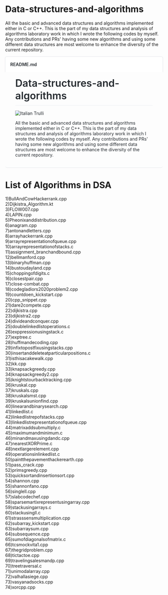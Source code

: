 
# Data-structures-and-algorithms
All the basic and advanced data structures and algorithms implemented either in C or C++. This is the part of my data structures and analysis of algorithms laboratory work in which I wrote the following codes by myself. Any contributions and PRs' having some new algorithms and using some different data structures are most welcome to enhance the diversity of the current repository.


<div class="Box-header d-flex flex-items-center flex-justify-between bg-white border-bottom-0" style='box-sizing: border-box; padding: 16px; margin: -1px -1px 0px; background-color: rgb(255, 255, 255); border-top: 1px solid rgb(225, 228, 232); border-right: 1px solid rgb(225, 228, 232); border-bottom: 0px !important; border-left: 1px solid rgb(225, 228, 232); border-image: initial; border-radius: 6px 6px 0px 0px; justify-content: space-between !important; align-items: center !important; display: flex !important; color: rgb(36, 41, 46); font-family: -apple-system, BlinkMacSystemFont, "Segoe UI", Helvetica, Arial, sans-serif, "Apple Color Emoji", "Segoe UI Emoji"; font-size: 14px; font-style: normal; font-variant-ligatures: normal; font-variant-caps: normal; font-weight: 400; letter-spacing: normal; orphans: 2; text-align: start; text-indent: 0px; text-transform: none; white-space: normal; widows: 2; word-spacing: 0px; -webkit-text-stroke-width: 0px; text-decoration-style: initial; text-decoration-color: initial;'>
    <h2 class="Box-title pr-3" style="box-sizing: border-box; margin-top: 0px; margin-bottom: 0px; font-weight: 600; font-size: 14px; padding-right: 16px !important;">README.md</h2>
</div>
<div class="Box-body px-5 pb-5" style='box-sizing: border-box; padding-top: 16px; padding-right: 32px !important; padding-bottom: 32px !important; padding-left: 32px !important; border-bottom: 1px solid rgb(225, 228, 232); margin-bottom: -1px; border-bottom-right-radius: 6px; border-bottom-left-radius: 6px; color: rgb(36, 41, 46); font-family: -apple-system, BlinkMacSystemFont, "Segoe UI", Helvetica, Arial, sans-serif, "Apple Color Emoji", "Segoe UI Emoji"; font-size: 14px; font-style: normal; font-variant-ligatures: normal; font-variant-caps: normal; font-weight: 400; letter-spacing: normal; orphans: 2; text-align: start; text-indent: 0px; text-transform: none; white-space: normal; widows: 2; word-spacing: 0px; -webkit-text-stroke-width: 0px; text-decoration-style: initial; text-decoration-color: initial;'>
    <article class="markdown-body entry-content container-lg" itemprop="text" style='box-sizing: border-box; display: block; max-width: 1012px; margin-right: auto; margin-left: auto; font-family: -apple-system, BlinkMacSystemFont, "Segoe UI", Helvetica, Arial, sans-serif, "Apple Color Emoji", "Segoe UI Emoji"; font-size: 16px; line-height: 1.5; overflow-wrap: break-word;'>
        <h1 style="box-sizing: border-box; font-size: 2em; margin-top: 0px !important; margin-right: 0px; margin-bottom: 16px; margin-left: 0px; font-weight: 600; line-height: 1.25; padding-bottom: 0.3em; border-bottom: 1px solid rgb(234, 236, 239);"><a class="anchor" href="https://github.com/garimasingh128/CP-DSA-Cpp-C#data-structures-and-algorithms" style="box-sizing: border-box; color: rgb(3, 102, 214); text-decoration: none; cursor: pointer; background-color: initial; float: left; padding-right: 4px; margin-left: -20px; line-height: 1;"></a>Data-structures-and-algorithms</h1>
    </article>
      <p>
            <img src="https://1.bp.blogspot.com/-yW9IoyCUVS4/X3YfNcTbhLI/AAAAAAAAFvw/mld-nIG7zZsWOfb8NdRLBZUSE1JEv3RhgCLcBGAsYHQ/s1280/Black%2BFly%2BTying%2BYoutube%2BThumbnail.png" alt="Italian Trulli">
        </p>
    
<article>
        <p style="box-sizing: border-box; margin-top: 0px; margin-bottom: 0px !important;">All the basic and advanced data structures and algorithms implemented either in C or C++. This is the part of my data structures and analysis of algorithms laboratory work in which I wrote the following codes by myself. Any contributions and PRs&#39; having some new algorithms and using some different data structures are most welcome to enhance the diversity of the current repository.</p>
    </article>
</div>

# List of Algorithms in DSA
1)BullAndCowHackerrank.cpp  
2)Dijkistra_Algorithm.kt  
3)FLOW007.cpp  
4)LAPIN.cpp  
5)Pheonixanddistribution.cpp  
6)anagram.cpp  
7)antonandletters.cpp  
8)arrayhackerrank.cpp  
9)arrayrepresentationofqueue.cpp  
10)arrayrepresentationofstacks.c  
11)assignment_branchandbound.cpp  
12)bellmanford.cpp  
13)binaryhuffman.cpp  
14)bustoudayland.cpp  
15)choppingofdigits.c  
16)closestpair.cpp  
17)close-combat.cpp  
18)codegladiors2020problem2.cpp  
19)countdoen_kickstart.cpp  
20)cpp_snippet.cpp  
21)dare2compete.cpp  
22)dijkistra.cpp  
23)dijkistra2.cpp  
24)divideandconquer.cpp  
25)doublelinkedlistoperations.c  
26)exppressionusingstack.c  
27)exptree.c  
28)huffmandecoding.cpp  
29)infixtopostfixusingstacks.cpp  
30)insertanddeleteatparticularpositions.c  
31)isthisacakewalk.cpp  
32)kk.cpp  
33)knapsackgreedy.cpp  
34)knapsackgreedy2.cpp  
35)knightstourbacktracking.cpp  
36)kruskal.cpp  
37)kruskals.cpp  
38)kruskalsmst.cpp  
39)kruskalsunionfind.cpp  
40)linearandbinarysearch.cpp  
41)linkedlist.c  
42)linkedlistrepofstacks.cpp  
43)linkedlistrepresentationofqueue.cpp  
44)matrixaddsubmultiply.c  
45)maximumandminimum.c  
46)minandmaxusingdandc.cpp  
47)nearestXORPrime.c  
48)nextlargerelement.cpp  
49)operationsinlinkedlist.c  
50)paintthepavementhackerearth.cpp  
51)pass_crack.cpp  
52)primsgreedy.cpp  
53)quicksortandinsertionsort.cpp  
54)shannon.cpp  
55)shannonfano.cpp  
56)singlell.cpp  
57)slabcodechef.cpp  
58)sparsemartixrepresentusingarray.cpp  
59)stackusingarrays.c  
60)stackusingll.c  
61)strasssensmultiplication.cpp  
62)subarray_kickstart.cpp  
63)subarraysum.cpp  
64)subsequence.cpp  
65)sumofdiagonalsofmatrix.c  
66)tcsmockvita1.cpp  
67)thegridproblem.cpp  
68)tictactoe.cpp  
69)travelingsalesmandp.cpp  
70)treetraversal.c  
71)unimodalarray.cpp  
72)valhallasiege.cpp  
73)vasyanadsocks.cpp  
74)xorcpp.cpp  
  
